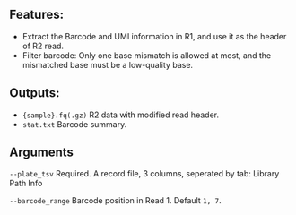## Features: 
- Extract the Barcode and UMI information in R1, and use it as the header of R2 read.
- Filter barcode: Only one base mismatch is allowed at most, and the mismatched base must be a low-quality base.


## Outputs:
- `{sample}.fq(.gz)` R2 data with modified read header.
- `stat.txt` Barcode summary.


## Arguments
`--plate_tsv` Required. A record file, 3 columns, seperated by tab:         Library	Path	Info

`--barcode_range` Barcode position in Read 1. Default `1, 7`.

